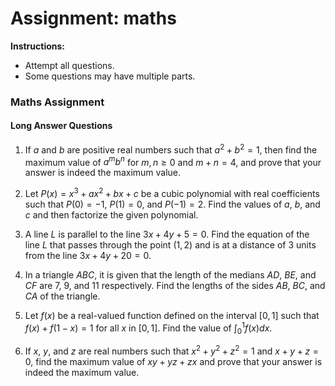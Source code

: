 # Assignment: maths

**Instructions:**

- Attempt all questions.
- Some questions may have multiple parts.

### Maths Assignment
#### Long Answer Questions
1. If $a$ and $b$ are positive real numbers such that $a^2 + b^2 = 1$, then find the maximum value of $a^m b^n$ for $m, n \geq 0$ and $m + n = 4$, and prove that your answer is indeed the maximum value.

2. Let $P(x) = x^3 + ax^2 + bx + c$ be a cubic polynomial with real coefficients such that $P(0) = -1$, $P(1) = 0$, and $P(-1) = 2$. Find the values of $a$, $b$, and $c$ and then factorize the given polynomial.

3. A line $L$ is parallel to the line $3x + 4y + 5 = 0$. Find the equation of the line $L$ that passes through the point $(1, 2)$ and is at a distance of $3$ units from the line $3x + 4y + 20 = 0$.

4. In a triangle $ABC$, it is given that the length of the medians $AD$, $BE$, and $CF$ are $7$, $9$, and $11$ respectively. Find the lengths of the sides $AB$, $BC$, and $CA$ of the triangle.

5. Let $f(x)$ be a real-valued function defined on the interval $[0, 1]$ such that $f(x) + f(1 - x) = 1$ for all $x$ in $[0, 1]$. Find the value of $\int_0^1 f(x) dx$.

6. If $x$, $y$, and $z$ are real numbers such that $x^2 + y^2 + z^2 = 1$ and $x + y + z = 0$, find the maximum value of $xy + yz + zx$ and prove that your answer is indeed the maximum value.